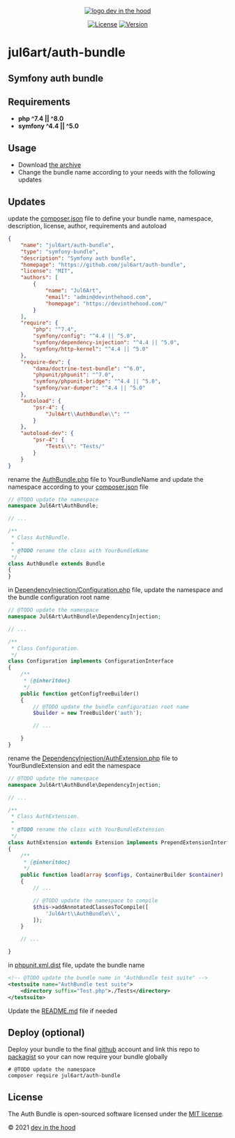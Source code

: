 <p align="center">
    <a href="https://devinthehood.com"><img src="https://github.com/jul6art/symfony-auth/blob/master/assets/img/devinthehood.png?raw=true" alt="logo dev in the hood"></a>
</p>

<p align="center">
    <a href="https://opensource.org/licenses/MIT" target="_blank"><img src="https://img.shields.io/badge/License-MIT-yellow.svg" alt="License"></a>
    <a href="https://github.com/jul6art/symfony-auth" target="_blank"><img src="https://img.shields.io/static/v1?label=stable&message=v1&color=green" alt="Version"></a>
</p>

jul6art/auth-bundle
=======================
Symfony auth bundle
-----------------------

Requirements
------------

* **php ^7.4 || ^8.0**
* **symfony ^4.4 || ^5.0**

Usage
-----

* Download [the archive](https://github.com/jul6art/auth-bundle/archive/master.zip)
* Change the bundle name according to your needs with the following updates

Updates
-------

update the [composer.json](https://github.com/jul6art/auth-bundle/blob/master/composer.json) file to define your bundle name, namespace, description, license, author, requirements and autoload

```json
{
    "name": "jul6art/auth-bundle",
    "type": "symfony-bundle",
    "description": "Symfony auth bundle",
    "homepage": "https://github.com/jul6art/auth-bundle",
    "license": "MIT",
    "authors": [
        {
            "name": "Jul6Art",
            "email": "admin@devinthehood.com",
            "homepage": "https://devinthehood.com/"
        }
    ],
    "require": {
        "php": "^7.4",
        "symfony/config": "^4.4 || ^5.0",
        "symfony/dependency-injection": "^4.4 || ^5.0",
        "symfony/http-kernel": "^4.4 || ^5.0"
    },
    "require-dev": {
        "dama/doctrine-test-bundle": "^6.0",
        "phpunit/phpunit": "^7.0",
        "symfony/phpunit-bridge": "^4.4 || ^5.0",
        "symfony/var-dumper": "^4.4 || ^5.0"
    },
    "autoload": {
        "psr-4": {
            "Jul6Art\\AuthBundle\\": ""
        }
    },
    "autoload-dev": {
        "psr-4": {
            "Tests\\": "Tests/"
        }
    }
}
```

rename the [AuthBundle.php](https://github.com/jul6art/auth-bundle/blob/master/AuthBundle.php) file to YourBundleName and update the namespace 
according to your [composer.json](https://github.com/jul6art/auth-bundle/blob/master/composer.json) file

```php
// @TODO update the namespace
namespace Jul6Art\AuthBundle;

// ...

/**
 * Class AuthBundle.
 * 
 * @TODO rename the class with YourBundleName
 */
class AuthBundle extends Bundle
{
}
```

in [DependencyInjection/Configuration.php](https://github.com/jul6art/auth-bundle/blob/master/DependencyInjection/Configuration.php) file, update the namespace and the bundle configuration root name

```php
// @TODO update the namespace
namespace Jul6Art\AuthBundle\DependencyInjection;

// ...

/**
 * Class Configuration.
 */
class Configuration implements ConfigurationInterface
{
    /**
     * {@inheritdoc}
     */
    public function getConfigTreeBuilder()
    {
        // @TODO update the bundle configuration root name
        $builder = new TreeBuilder('auth');

        // ...

    }
}
```

rename the [DependencyInjection/AuthExtension.php](https://github.com/jul6art/auth-bundle/blob/master/DependencyInjection/AuthExtension.php) file to YourBundleExtension and edit the namespace 


```php
// @TODO update the namespace
namespace Jul6Art\AuthBundle\DependencyInjection;

// ...

/**
 * Class AuthExtension.
 *
 * @TODO rename the class with YourBundleExtension
 */
class AuthExtension extends Extension implements PrependExtensionInterface
{
    /**
     * {@inheritdoc}
     */
    public function load(array $configs, ContainerBuilder $container)
    {
        // ...

        // @TODO update the namespace to compile
        $this->addAnnotatedClassesToCompile([
            'Jul6Art\\AuthBundle\\',
        ]);
    }

    // ...

}
```

in [phpunit.xml.dist](https://github.com/jul6art/auth-bundle/blob/master/phpunit.xml.dist) file, update the bundle name

```xml
<!-- @TODO update the bundle name in "AuthBundle test suite" -->
<testsuite name="AuthBundle test suite">
    <directory suffix="Test.php">./Tests</directory>
</testsuite>
```

Update the [README.md](https://github.com/jul6art/auth-bundle/blob/master/README.md) file if needed

Deploy (optional)
-----------------

Deploy your bundle to the final [github](https://github.com/) account and link this repo to [packagist](https://packagist.org/) so your can now require your bundle globally

```shell
# @TODO update the namespace 
composer require jul6art/auth-bundle
```

License
-------

The Auth Bundle is open-sourced software licensed under the [MIT license](https://opensource.org/licenses/MIT).

&copy; 2021 [dev in the hood](https://devinthehood.com)
